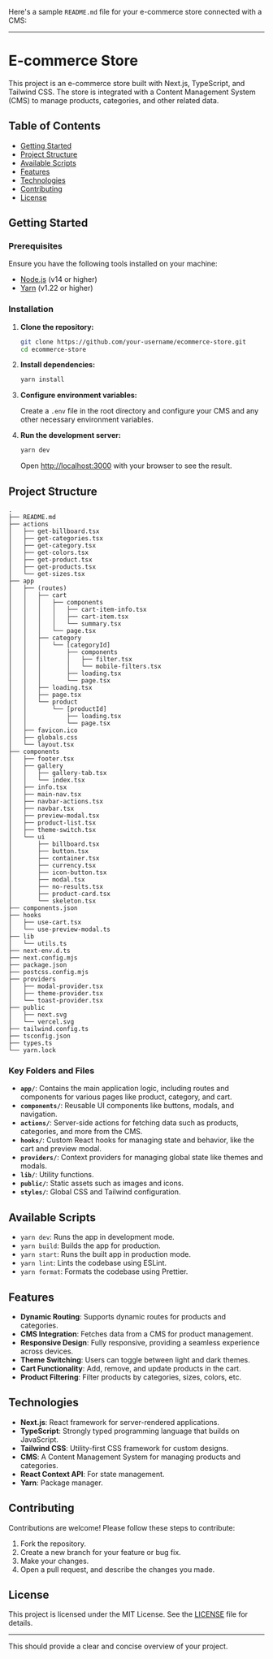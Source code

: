 Here's a sample `README.md` file for your e-commerce store connected with a CMS:

---

# E-commerce Store

This project is an e-commerce store built with Next.js, TypeScript, and Tailwind CSS. The store is integrated with a Content Management System (CMS) to manage products, categories, and other related data.

## Table of Contents

- [Getting Started](#getting-started)
- [Project Structure](#project-structure)
- [Available Scripts](#available-scripts)
- [Features](#features)
- [Technologies](#technologies)
- [Contributing](#contributing)
- [License](#license)

## Getting Started

### Prerequisites

Ensure you have the following tools installed on your machine:

- [Node.js](https://nodejs.org/en/) (v14 or higher)
- [Yarn](https://yarnpkg.com/) (v1.22 or higher)

### Installation

1. **Clone the repository:**

   ```bash
   git clone https://github.com/your-username/ecommerce-store.git
   cd ecommerce-store
   ```

2. **Install dependencies:**

   ```bash
   yarn install
   ```

3. **Configure environment variables:**

   Create a `.env` file in the root directory and configure your CMS and any other necessary environment variables.
4. **Run the development server:**

   ```bash
   yarn dev
   ```

   Open [http://localhost:3000](http://localhost:3000) with your browser to see the result.

## Project Structure

```plaintext
.
├── README.md
├── actions
│   ├── get-billboard.tsx
│   ├── get-categories.tsx
│   ├── get-category.tsx
│   ├── get-colors.tsx
│   ├── get-product.tsx
│   ├── get-products.tsx
│   └── get-sizes.tsx
├── app
│   ├── (routes)
│   │   ├── cart
│   │   │   ├── components
│   │   │   │   ├── cart-item-info.tsx
│   │   │   │   ├── cart-item.tsx
│   │   │   │   └── summary.tsx
│   │   │   └── page.tsx
│   │   ├── category
│   │   │   └── [categoryId]
│   │   │       ├── components
│   │   │       │   ├── filter.tsx
│   │   │       │   └── mobile-filters.tsx
│   │   │       ├── loading.tsx
│   │   │       └── page.tsx
│   │   ├── loading.tsx
│   │   ├── page.tsx
│   │   └── product
│   │       └── [productId]
│   │           ├── loading.tsx
│   │           └── page.tsx
│   ├── favicon.ico
│   ├── globals.css
│   └── layout.tsx
├── components
│   ├── footer.tsx
│   ├── gallery
│   │   ├── gallery-tab.tsx
│   │   └── index.tsx
│   ├── info.tsx
│   ├── main-nav.tsx
│   ├── navbar-actions.tsx
│   ├── navbar.tsx
│   ├── preview-modal.tsx
│   ├── product-list.tsx
│   ├── theme-switch.tsx
│   └── ui
│       ├── billboard.tsx
│       ├── button.tsx
│       ├── container.tsx
│       ├── currency.tsx
│       ├── icon-button.tsx
│       ├── modal.tsx
│       ├── no-results.tsx
│       ├── product-card.tsx
│       └── skeleton.tsx
├── components.json
├── hooks
│   ├── use-cart.tsx
│   └── use-preview-modal.ts
├── lib
│   └── utils.ts
├── next-env.d.ts
├── next.config.mjs
├── package.json
├── postcss.config.mjs
├── providers
│   ├── modal-provider.tsx
│   ├── theme-provider.tsx
│   └── toast-provider.tsx
├── public
│   ├── next.svg
│   └── vercel.svg
├── tailwind.config.ts
├── tsconfig.json
├── types.ts
└── yarn.lock
```

### Key Folders and Files

- **`app/`**: Contains the main application logic, including routes and components for various pages like product, category, and cart.
- **`components/`**: Reusable UI components like buttons, modals, and navigation.
- **`actions/`**: Server-side actions for fetching data such as products, categories, and more from the CMS.
- **`hooks/`**: Custom React hooks for managing state and behavior, like the cart and preview modal.
- **`providers/`**: Context providers for managing global state like themes and modals.
- **`lib/`**: Utility functions.
- **`public/`**: Static assets such as images and icons.
- **`styles/`**: Global CSS and Tailwind configuration.

## Available Scripts

- `yarn dev`: Runs the app in development mode.
- `yarn build`: Builds the app for production.
- `yarn start`: Runs the built app in production mode.
- `yarn lint`: Lints the codebase using ESLint.
- `yarn format`: Formats the codebase using Prettier.

## Features

- **Dynamic Routing**: Supports dynamic routes for products and categories.
- **CMS Integration**: Fetches data from a CMS for product management.
- **Responsive Design**: Fully responsive, providing a seamless experience across devices.
- **Theme Switching**: Users can toggle between light and dark themes.
- **Cart Functionality**: Add, remove, and update products in the cart.
- **Product Filtering**: Filter products by categories, sizes, colors, etc.

## Technologies

- **Next.js**: React framework for server-rendered applications.
- **TypeScript**: Strongly typed programming language that builds on JavaScript.
- **Tailwind CSS**: Utility-first CSS framework for custom designs.
- **CMS**: A Content Management System for managing products and categories.
- **React Context API**: For state management.
- **Yarn**: Package manager.

## Contributing

Contributions are welcome! Please follow these steps to contribute:

1. Fork the repository.
2. Create a new branch for your feature or bug fix.
3. Make your changes.
4. Open a pull request, and describe the changes you made.

## License

This project is licensed under the MIT License. See the [LICENSE](LICENSE) file for details.

---

This should provide a clear and concise overview of your project.